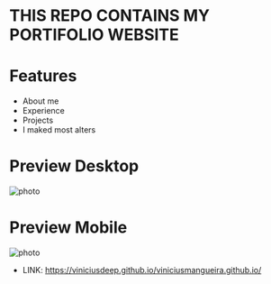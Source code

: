 
# THIS REPO CONTAINS MY PORTIFOLIO WEBSITE

# Features

* About me
* Experience
* Projects
* I maked most alters

# Preview Desktop



![photo](https://user-images.githubusercontent.com/32227073/32693284-7c1ccec4-c70f-11e7-9cbc-7de484b74579.png)


# Preview Mobile

![photo](https://user-images.githubusercontent.com/32227073/32693349-9fab9f0e-c710-11e7-8f7c-bea11dae7978.png)

* LINK: https://viniciusdeep.github.io/viniciusmangueira.github.io/
